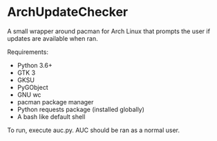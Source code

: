 # ArchUpdateChecker
A small wrapper around pacman for Arch Linux that prompts the user if updates are available when ran.

Requirements:
* Python 3.6+
* GTK 3
* GKSU
* PyGObject
* GNU wc
* pacman package manager
* Python requests package (installed globally)
* A bash like default shell

To run, execute auc.py. AUC should be ran as a normal user.
